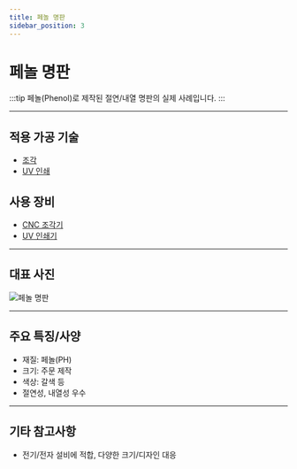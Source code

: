 ```yaml
---
title: 페놀 명판
sidebar_position: 3
---
```


# 페놀 명판

:::tip
페놀(Phenol)로 제작된 절연/내열 명판의 실제 사례입니다.
:::

---

## 적용 가공 기술
- [조각](../../process/engraving.md)
- [UV 인쇄](../../process/uv-printing.md)

## 사용 장비
- [CNC 조각기](../../office-layout/equipment/gravo-large.md)
- [UV 인쇄기](../../office-layout/equipment/uv-printer.md)

---

## 대표 사진
<div style={{textAlign:'center'}}>
  <img src="/img/product/ph-nameplate.jpg" alt="페놀 명판" style={{maxWidth:'400px', borderRadius:'8px', boxShadow:'0 2px 8px #ccc'}} />
</div>

---

## 주요 특징/사양
- 재질: 페놀(PH)
- 크기: 주문 제작
- 색상: 갈색 등
- 절연성, 내열성 우수

---

## 기타 참고사항
- 전기/전자 설비에 적합, 다양한 크기/디자인 대응 